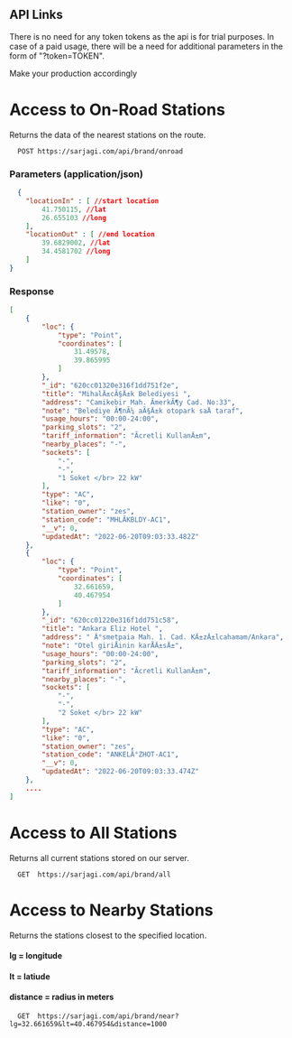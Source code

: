

## API Links
There is no need for any token tokens as the api is for trial purposes.
In case of a paid usage, there will be a need for additional parameters in the form of "?token=TOKEN".

Make your production accordingly

# Access to On-Road Stations
Returns the data of the nearest stations on the route.

```http
  POST https://sarjagi.com/api/brand/onroad
```

### Parameters (application/json)
```json
  {
    "locationIn" : [ //start location
        41.750115, //lat
        26.655103 //long
    ],
    "locationOut" : [ //end location
        39.6829002, //lat
        34.4581702 //long
    ]
}
```

### Response
```json
[
    {
        "loc": {
            "type": "Point",
            "coordinates": [
                31.49578,
                39.865995
            ]
        },
        "_id": "620cc01320e316f1dd751f2e",
        "title": "MihalÄ±cÃ§Ä±k Belediyesi ",
        "address": "Camikebir Mah. ÃmerkÃ¶y Cad. No:33",
        "note": "Belediye Ã¶nÃ¼ aÃ§Ä±k otopark saÄ taraf",
        "usage_hours": "00:00-24:00",
        "parking_slots": "2",
        "tariff_information": "Ãcretli KullanÄ±m",
        "nearby_places": "-",
        "sockets": [
            "-",
            "-",
            "1 Soket </br> 22 kW"
        ],
        "type": "AC",
        "like": "0",
        "station_owner": "zes",
        "station_code": "MHLÃKBLDY-AC1",
        "__v": 0,
        "updatedAt": "2022-06-20T09:03:33.482Z"
    },
    {
        "loc": {
            "type": "Point",
            "coordinates": [
                32.661659,
                40.467954
            ]
        },
        "_id": "620cc01220e316f1dd751c58",
        "title": "Ankara Eliz Hotel ",
        "address": " Ä°smetpaia Mah. 1. Cad. KÄ±zÄ±lcahamam/Ankara",
        "note": "Otel giriÅinin karÅÄ±sÄ±",
        "usage_hours": "00:00-24:00",
        "parking_slots": "2",
        "tariff_information": "Ãcretli KullanÄ±m",
        "nearby_places": "-",
        "sockets": [
            "-",
            "-",
            "2 Soket </br> 22 kW"
        ],
        "type": "AC",
        "like": "0",
        "station_owner": "zes",
        "station_code": "ANKELÄ°ZHOT-AC1",
        "__v": 0,
        "updatedAt": "2022-06-20T09:03:33.474Z"
    },
    ....
]
```



# Access to All Stations
Returns all current stations stored on our server.
```http
  GET  https://sarjagi.com/api/brand/all
```

# Access to Nearby Stations
Returns the stations closest to the specified location.
#### lg = longitude
#### lt = latiude
#### distance = radius in meters

```http
  GET  https://sarjagi.com/api/brand/near?lg=32.661659&lt=40.467954&distance=1000
```



